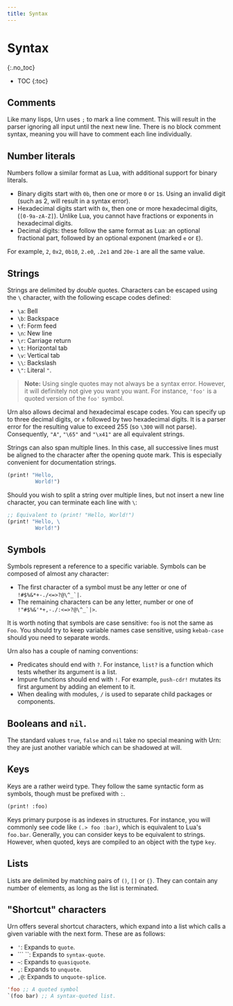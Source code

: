 ```yaml
---
title: Syntax
---
```


# Syntax
{:.no_toc}

* TOC
{:toc}

## Comments
Like many lisps, Urn uses `;` to mark a line comment. This will result in the parser ignoring all input until the next
new line. There is no block comment syntax, meaning you will have to comment each line individually.

## Number literals
Numbers follow a similar format as Lua, with additional support for binary literals.

 - Binary digits start with `0b`, then one or more `0` or `1`s. Using an invalid digit (such as 2, will result in a syntax error).
 - Hexadecimal digits start with `0x`, then one or more hexadecimal digits, (`[0-9a-zA-Z]`). Unlike Lua, you cannot have
   fractions or exponents in hexadecimal digits.
 - Decimal digits: these follow the same format as Lua: an optional fractional part, followed by an optional exponent (marked `e` or `E`).

For example, `2`, `0x2`, `0b10`, `2.e0`, `.2e1` and `20e-1` are all the same value.

## Strings
Strings are delimited by *double* quotes. Characters can be escaped using the `\` character, with the following escape
codes defined:

 - `\a`: Bell
 - `\b`: Backspace
 - `\f`: Form feed
 - `\n`: New line
 - `\r`: Carriage return
 - `\t`: Horizontal tab
 - `\v`: Vertical tab
 - `\\`: Backslash
 - `\"`: Literal `"`.

> **Note:** Using single quotes may not always be a syntax error. However, it will definitely not give you want you
> want. For instance, `'foo'` is a quoted version of the `foo'` symbol.

Urn also allows decimal and hexadecimal escape codes. You can specify up to three decimal digits, or `x` followed by two
hexadecimal digits. It is a parser error for the resulting value to exceed 255 (so `\300` will not parse). Consequently,
`"A"`, `"\65"` and `"\x41"` are all equivalent strings.

Strings can also span multiple lines. In this case, all successive lines must be aligned to the character after the
opening quote mark. This is especially convenient for documentation strings.

```cl
(print! "Hello,
         World!")
```

Should you wish to split a string over multiple lines, but not insert a new line character, you can terminate each line with `\`:

```cl
;; Equivalent to (print! "Hello, World!")
(print! "Hello, \
         World!")
```

## Symbols
Symbols represent a reference to a specific variable. Symbols can be composed of almost any character:

 - The first character of a symbol must be any letter or one of ``!#$%&*+-./<=>?@\^_`|``.
 - The remaining characters can be any letter, number or one of ``!"#$%&'*+,-./:<=>?@\^_`|>``.

It is worth noting that symbols are case sensitive: `foo` is not the same as `Foo`. You should try to keep variable
names case sensitive, using `kebab-case` should you need to separate words.

Urn also has a couple of naming conventions:
 - Predicates should end with `?`. For instance, `list?` is a function which tests whether its argument is a list.
 - Impure functions should end with `!`. For example, `push-cdr!` mutates its first argument by adding an element to it.
 - When dealing with modules, `/` is used to separate child packages or components.

## Booleans and `nil`.
The standard values `true`, `false` and `nil` take no special meaning with Urn: they are just another variable which can
be shadowed at will.

## Keys
Keys are a rather weird type. They follow the same syntactic form as symbols, though must be prefixed with
`:`.

```cl
(print! :foo)
```

Keys primary purpose is as indexes in structures. For instance, you will commonly see code like `(.> foo :bar)`, which
is equivalent to Lua's `foo.bar`. Generally, you can consider keys to be equivalent to strings. However, when quoted,
keys are compiled to an object with the type `key`.

## Lists
Lists are delimited by matching pairs of `()`, `[]` or `{}`. They can contain any number of elements, as long as the
list is terminated.

## "Shortcut" characters
Urn offers several shortcut characters, which expand into a list which calls a given variable with the next form. These
are as follows:

 - `'`: Expands to `quote`.
 - ``` ``: Expands to `syntax-quote`.
 - `~`: Expands to `quasiquote`.
 - `,`: Expands to `unquote`.
 - `,@`: Expands to `unquote-splice`.

```cl
'foo ;; A quoted symbol
`(foo bar) ;; A syntax-quoted list.
```
